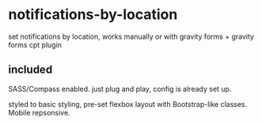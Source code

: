 # notifications-by-location
set notifications by location, works manually or with gravity forms + gravity forms cpt plugin
## included
SASS/Compass enabled. just plug and play, config is already set up.

styled to basic styling, pre-set flexbox layout with Bootstrap-like classes. Mobile repsonsive.
